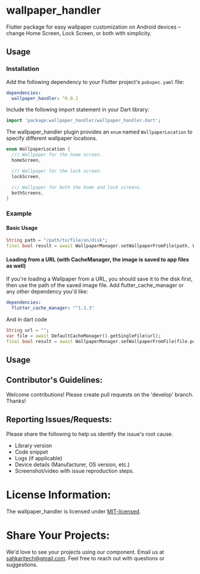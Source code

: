 # wallpaper_handler

Flutter package for easy wallpaper customization on Android devices – change Home Screen, Lock Screen, or both with simplicity.

## Usage

### Installation

Add the following dependency to your Flutter project's `pubspec.yaml` file:

```yaml
dependencies:
  wallpaper_handler: ^0.0.1
```

Include the following import statement in your Dart library:

```dart
import 'package:wallpaper_handler/wallpaper_handler.dart';
```

The wallpaper_handler plugin provides an `enum` named `WallpaperLocation` to specify different wallpaper locations.

```dart
enum WallpaperLocation {
  /// Wallpaper for the home screen.
  homeScreen,

  /// Wallpaper for the lock screen.
  lockScreen,

  /// Wallpaper for both the home and lock screens.
  bothScreens,
}
```

### Example

#### Basic Usage
```dart
String path = "/path/to/file/on/disk";
final bool result = await WallpaperManager.setWallpaperFromFile(path, WallpaperManager.HOME_SCREEN);
```

#### Loading from a URL (with CacheManager, the image is saved to app files as well)
If you're loading a Wallpaper from a URL, you should save it to the disk first, then use the path of the saved image file.
Add flutter_cache_manager or any other dependency you'd like:
```yaml
dependencies:
  flutter_cache_manager: "^1.1.3"
```
And in dart code
```dart
String url = "";
var file = await DefaultCacheManager().getSingleFile(url);
final bool result = await WallpaperManager.setWallpaperFromFile(file.path, location);
```

## Usage

## Contributor's Guidelines:
Welcome contributions! Please create pull requests on the 'develop' branch. Thanks!

## Reporting Issues/Requests:
Please share the following to help us identify the issue's root cause.
- Library version
- Code snippet
- Logs (if applicable)
- Device details (Manufacturer, OS version, etc.)
- Screenshot/video with issue reproduction steps.

# License Information:
The wallpaper_handler is licensed under [MIT-licensed](https://github.com/sahkari/wallpaper_handler/blob/main/LICENSE).

# Share Your Projects:
We'd love to see your projects using our component. Email us at sahkaritech@gmail.com. Feel free to reach out with questions or suggestions.